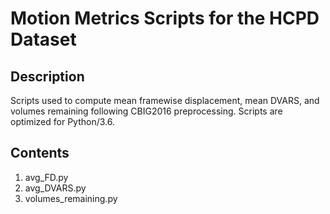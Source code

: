# Motion Metrics Scripts for the HCPD Dataset

## Description
Scripts used to compute mean framewise displacement, mean DVARS, and volumes remaining following CBIG2016 preprocessing. Scripts are optimized for Python/3.6.

## Contents
1. avg_FD.py
2. avg_DVARS.py
3. volumes_remaining.py
